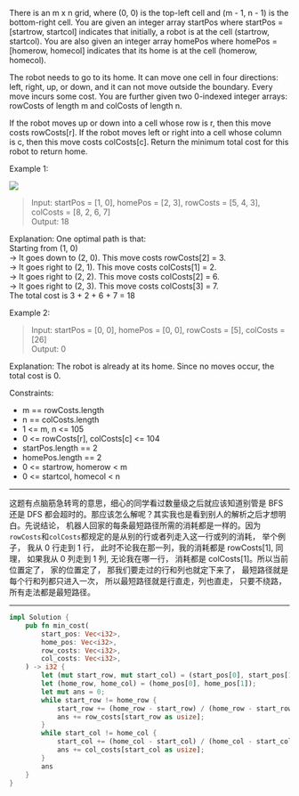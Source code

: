 There is an m x n grid, where (0, 0) is the top-left cell and (m - 1, n - 1) is the bottom-right cell. You are given an integer array startPos where startPos = [startrow, startcol] indicates that initially, a robot is at the cell (startrow, startcol). You are also given an integer array homePos where homePos = [homerow, homecol] indicates that its home is at the cell (homerow, homecol).

The robot needs to go to its home. It can move one cell in four directions: left, right, up, or down, and it can not move outside the boundary. Every move incurs some cost. You are further given two 0-indexed integer arrays: rowCosts of length m and colCosts of length n.

If the robot moves up or down into a cell whose row is r, then this move costs rowCosts[r].
If the robot moves left or right into a cell whose column is c, then this move costs colCosts[c].
Return the minimum total cost for this robot to return home.

Example 1:

![](https://assets.leetcode.com/uploads/2021/10/11/eg-1.png)

> Input: startPos = [1, 0], homePos = [2, 3], rowCosts = [5, 4, 3], colCosts = [8, 2, 6, 7]  
> Output: 18

Explanation: One optimal path is that:  
Starting from (1, 0)  
-> It goes down to (2, 0). This move costs rowCosts[2] = 3.  
-> It goes right to (2, 1). This move costs colCosts[1] = 2.  
-> It goes right to (2, 2). This move costs colCosts[2] = 6.  
-> It goes right to (2, 3). This move costs colCosts[3] = 7.  
The total cost is 3 + 2 + 6 + 7 = 18

Example 2:

> Input: startPos = [0, 0], homePos = [0, 0], rowCosts = [5], colCosts = [26]  
> Output: 0

Explanation: The robot is already at its home. Since no moves occur, the total cost is 0.

Constraints:

- m == rowCosts.length
- n == colCosts.length
- 1 <= m, n <= 105
- 0 <= rowCosts[r], colCosts[c] <= 104
- startPos.length == 2
- homePos.length == 2
- 0 <= startrow, homerow < m
- 0 <= startcol, homecol < n

---

这题有点脑筋急转弯的意思，细心的同学看过数量级之后就应该知道别管是 BFS 还是 DFS 都会超时的。那应该怎么解呢？其实我也是看到别人的解析之后才想明白。先说结论， 机器人回家的每条最短路径所需的消耗都是一样的。因为`rowCosts`和`colCosts`都规定的是从别的行或者列走入这一行或列的消耗， 举个例子， 我从 0 行走到 1 行， 此时不论我在那一列，我的消耗都是 rowCosts[1], 同理， 如果我从 0 列走到 1 列, 无论我在哪一行， 消耗都是 colCosts[1]。所以当前位置定了， 家的位置定了， 那我们要走过的行和列也就定下来了， 最短路径就是每个行和列都只进入一次， 所以最短路径就是行直走，列也直走， 只要不绕路， 所有走法都是最短路径。

---

```rust
impl Solution {
    pub fn min_cost(
        start_pos: Vec<i32>,
        home_pos: Vec<i32>,
        row_costs: Vec<i32>,
        col_costs: Vec<i32>,
    ) -> i32 {
        let (mut start_row, mut start_col) = (start_pos[0], start_pos[1]);
        let (home_row, home_col) = (home_pos[0], home_pos[1]);
        let mut ans = 0;
        while start_row != home_row {
            start_row += (home_row - start_row) / (home_row - start_row).abs();
            ans += row_costs[start_row as usize];
        }
        while start_col != home_col {
            start_col += (home_col - start_col) / (home_col - start_col).abs();
            ans += col_costs[start_col as usize];
        }
        ans
    }
}
```
